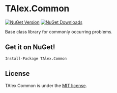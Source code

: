 # TAlex.Common
[![NuGet Version](http://img.shields.io/nuget/v/TAlex.Common.svg?style=flat)](https://www.nuget.org/packages/TAlex.Common/) [![NuGet Downloads](http://img.shields.io/nuget/dt/TAlex.Common.svg?style=flat)](https://www.nuget.org/packages/TAlex.Common/)

 Base class library for commonly occurring problems.

## Get it on NuGet!

    Install-Package TAlex.Common

## License
TAlex.Common is under the [MIT license](https://github.com/T-Alex/Common/blob/master/LICENSE.md).
